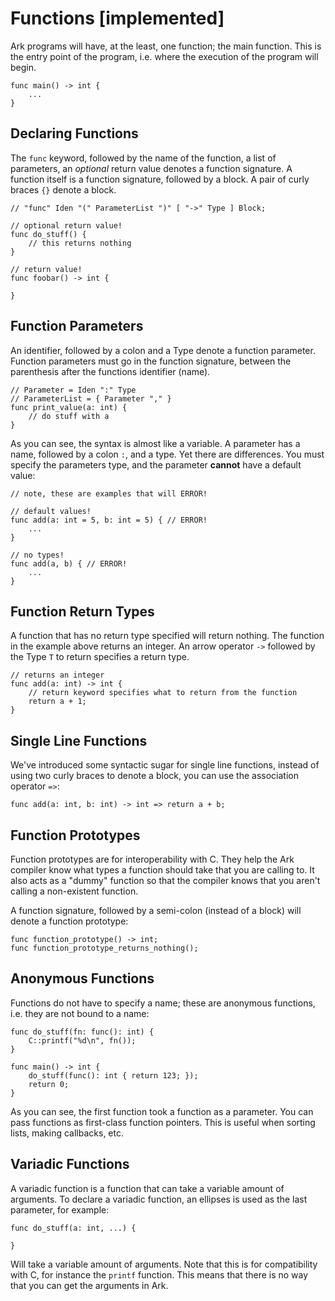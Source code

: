 # Functions [implemented]

Ark programs will have, at the least, one function; the main function.
This is the entry point of the program, i.e. where the execution of the program
will begin.

    func main() -> int {
        ...
    }

## Declaring Functions
The `func` keyword, followed by the name of the function, a list of parameters, 
an _optional_ return value denotes a function signature. A function itself is
a function signature, followed by a block. A pair of curly braces `{}` denote
a block.

```
// "func" Iden "(" ParameterList ")" [ "->" Type ] Block;

// optional return value!
func do_stuff() {
    // this returns nothing
}

// return value!
func foobar() -> int {

}
```

## Function Parameters
An identifier, followed by a colon and a Type denote a function parameter. Function
parameters must go in the function signature, between the parenthesis after the
functions identifier (name).

```
// Parameter = Iden ":" Type
// ParameterList = { Parameter "," }
func print_value(a: int) {
    // do stuff with a
}
```

As you can see, the syntax is almost like a variable. A parameter has a
name, followed by a colon `:`, and a type. Yet there are differences. You 
must specify the parameters type, and the parameter **cannot** have a 
default value:

```
// note, these are examples that will ERROR!

// default values!
func add(a: int = 5, b: int = 5) { // ERROR!
    ...
}

// no types!
func add(a, b) { // ERROR!
    ...
}
```

## Function Return Types
A function that has no return type specified will return nothing. The function in the
example above returns an integer. An arrow operator `->` followed by the Type `T` to
return specifies a return type.

```
// returns an integer
func add(a: int) -> int {
    // return keyword specifies what to return from the function
    return a + 1;
}
```

## Single Line Functions
We've introduced some syntactic sugar for single line functions, instead of
using two curly braces to denote a block, you can use the association 
operator  `=>`:

    func add(a: int, b: int) -> int => return a + b;

## Function Prototypes
Function prototypes are for interoperability with C. They help the Ark compiler
know what types a function should take that you are calling to. It also acts
as a "dummy" function so that the compiler knows that you aren't calling a 
non-existent function.

A function signature, followed by a semi-colon (instead of a block) will denote
a function prototype:

```
func function_prototype() -> int;
func function_prototype_returns_nothing();
```

## Anonymous Functions

Functions do not have to specify a name; these are anonymous functions, i.e.
they are not bound to a name:

```
func do_stuff(fn: func(): int) {
    C::printf("%d\n", fn());
}

func main() -> int {
    do_stuff(func(): int { return 123; });
    return 0;
}
```

As you can see, the first function took a function as a parameter. You can pass
functions as first-class function pointers. This is useful when
sorting lists, making callbacks, etc.

## Variadic Functions
A variadic function is a function that can take a variable amount of arguments.
To declare a variadic function, an ellipses is used as the last parameter, for
example:

```
func do_stuff(a: int, ...) {

}
```

Will take a variable amount of arguments. Note that this is for compatibility
with C, for instance the `printf` function. This means that there is no way that
you can get the arguments in Ark.
